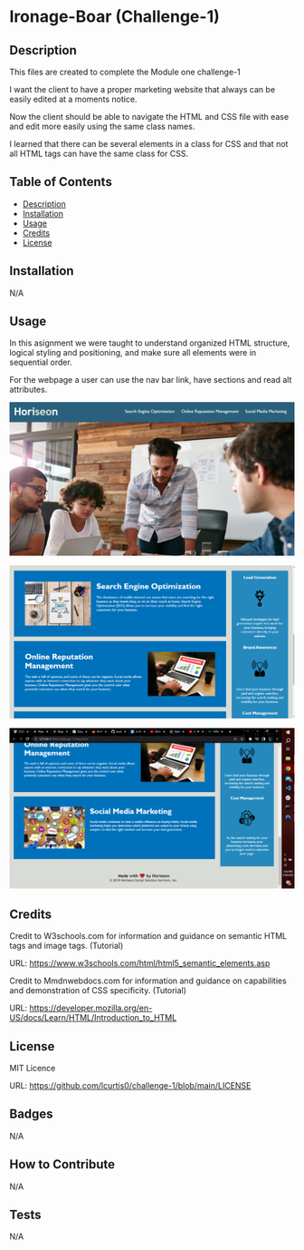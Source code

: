 # Ironage-Boar (Challenge-1)

## Description

This files are created to complete the Module one challenge-1

I want the client to have a proper marketing website that always can be easily edited at a moments notice.

Now the client should be able to navigate the HTML and CSS file with ease and edit more easily using the same class names.

I learned that there can be several elements in a class for CSS and that not all HTML tags can have the same class for CSS.

## Table of Contents 

- [Description](#Decription)
- [Installation](#installation)
- [Usage](#usage)
- [Credits](#credits)
- [License](#license)

## Installation

N/A

## Usage

In this asignment we were taught to understand organized HTML structure, logical styling and positioning, and make sure all elements were in sequential order.

For the webpage a user can use the nav bar link, have sections and read alt attributes.

![alttext](assets/images/Webpage%20(top).png)

![alttext](assets/images/Webpage%20(middle).png)

![alttext](assets/images/Webpage%20(bottom).png)

## Credits

Credit to W3schools.com for information and guidance on semantic HTML tags and image tags. (Tutorial)

URL: https://www.w3schools.com/html/html5_semantic_elements.asp

Credit to Mmdnwebdocs.com for information and guidance on capabilities and demonstration of CSS specificity. (Tutorial)

URL: https://developer.mozilla.org/en-US/docs/Learn/HTML/Introduction_to_HTML

## License

MIT Licence 

URL: https://github.com/lcurtis0/challenge-1/blob/main/LICENSE

## Badges

N/A

## How to Contribute

N/A

## Tests

N/A
